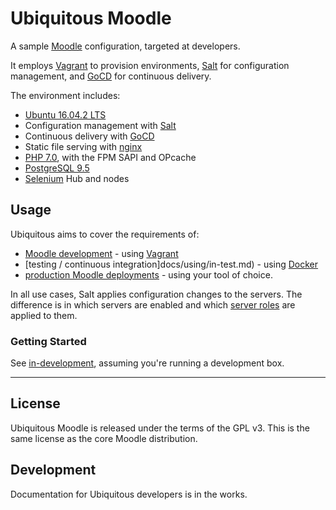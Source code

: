 # Ubiquitous Moodle

A sample [Moodle](https://moodle.org) configuration, targeted at developers.

It employs [Vagrant](https://www.vagrantup.com) to provision environments, [Salt](https://docs.saltstack.com/en/getstarted/) for configuration management, and [GoCD](https://www.gocd.io/) for continuous delivery.

The environment includes:

* [Ubuntu 16.04.2 LTS](https://www.ubuntu.com/)
* Configuration management with [Salt](https://docs.saltstack.com/en/getstarted/)
* Continuous delivery with [GoCD](https://www.gocd.io/)
* Static file serving with [nginx](http://nginx.org/)
* [PHP 7.0](http://php.net/), with the FPM SAPI and OPcache
* [PostgreSQL 9.5](http://www.postgresql.org/)
* [Selenium](http://www.seleniumhq.org/) Hub and nodes

## Usage

Ubiquitous aims to cover the requirements of:
* [Moodle development](docs/using/in-development.md) - using [Vagrant](https://www.vagrantup.com/)
* [testing / continuous integration]docs/using/in-test.md) - using [Docker](https://www.docker.com/)
* [production Moodle deployments](docs/using/in-production.md) - using your tool of choice.

In all use cases, Salt applies configuration changes to the servers. The difference is in which servers are enabled and which [server roles](docs/roles.md) are applied to them.

### Getting Started
See [in-development](docs/using/in-development.md), assuming you're running a development box.

* * *

## License

Ubiquitous Moodle is released under the terms of the GPL v3. This is the same license as the core Moodle distribution.

## Development

Documentation for Ubiquitous developers is in the works.

